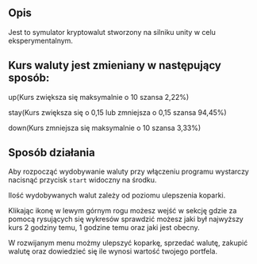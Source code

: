 ## Opis
Jest to symulator kryptowalut stworzony na silniku unity w celu eksperymentalnym.

## Kurs waluty jest zmieniany w następujący sposób: 

up(Kurs zwiększa się maksymalnie o 10 szansa 2,22%) 

stay(Kurs zwiększa się o 0,15 lub zmniejsza o 0,15 szansa 94,45%)

down(Kurs zmniejsza się maksymalnie o 10 szansa 3,33%)

## Sposób działania
Aby rozpocząć wydobywanie waluty przy włączeniu programu wystarczy nacisnąć przycisk `start` widoczny na środku.

Ilość wydobywanych walut zależy od poziomu ulepszenia koparki.

Klikając ikonę w lewym górnym rogu możesz wejść w sekcję gdzie za pomocą rysujących się wykresów sprawdzić możesz jaki był najwyższy kurs 2 godziny temu, 1 godzine temu oraz jaki jest obecny.

W rozwijanym menu możmy ulepszyć koparkę, sprzedać walutę, zakupić walutę oraz dowiedzieć się ile wynosi wartość twojego portfela.

